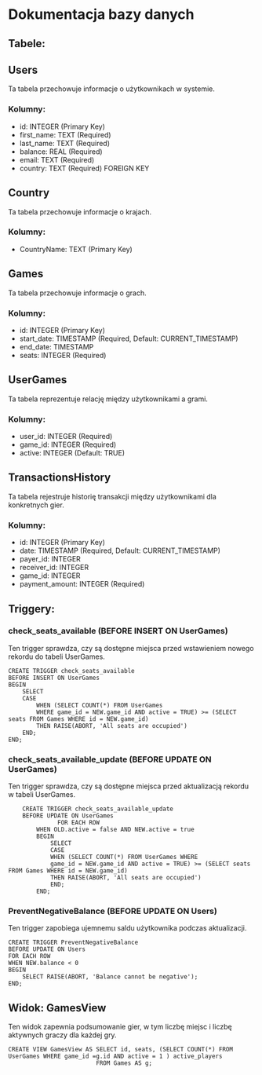 # Dokumentacja bazy danych

## Tabele:
## Users

Ta tabela przechowuje informacje o użytkownikach w systemie.

### Kolumny:
- id: INTEGER (Primary Key)
- first_name: TEXT (Required)
- last_name: TEXT (Required)
- balance: REAL (Required)
- email: TEXT (Required)
- country: TEXT (Required) FOREIGN KEY

## Country

Ta tabela przechowuje informacje o krajach.

### Kolumny:
- CountryName: TEXT (Primary Key)


## Games

Ta tabela przechowuje informacje o grach.

### Kolumny:
- id: INTEGER (Primary Key)
- start_date: TIMESTAMP (Required, Default: CURRENT_TIMESTAMP)
- end_date: TIMESTAMP
- seats: INTEGER (Required)

## UserGames

Ta tabela reprezentuje relację między użytkownikami a grami.

### Kolumny:
- user_id: INTEGER (Required)
- game_id: INTEGER (Required)
- active: INTEGER (Default: TRUE)

## TransactionsHistory

Ta tabela rejestruje historię transakcji między użytkownikami dla konkretnych gier.

### Kolumny:
- id: INTEGER (Primary Key)
- date: TIMESTAMP (Required, Default: CURRENT_TIMESTAMP)
- payer_id: INTEGER
- receiver_id: INTEGER
- game_id: INTEGER
- payment_amount: INTEGER (Required)

## Triggery:
### check_seats_available (BEFORE INSERT ON UserGames)

Ten trigger sprawdza, czy są dostępne miejsca przed wstawieniem nowego rekordu do tabeli UserGames.
```
CREATE TRIGGER check_seats_available
BEFORE INSERT ON UserGames
BEGIN
    SELECT
    CASE
        WHEN (SELECT COUNT(*) FROM UserGames
        WHERE game_id = NEW.game_id AND active = TRUE) >= (SELECT seats FROM Games WHERE id = NEW.game_id)
        THEN RAISE(ABORT, 'All seats are occupied')
    END;
END;
```
### check_seats_available_update (BEFORE UPDATE ON UserGames)

Ten trigger sprawdza, czy są dostępne miejsca przed aktualizacją rekordu w tabeli UserGames.
```
    CREATE TRIGGER check_seats_available_update
    BEFORE UPDATE ON UserGames
              FOR EACH ROW
        WHEN OLD.active = false AND NEW.active = true
        BEGIN
            SELECT
            CASE
            WHEN (SELECT COUNT(*) FROM UserGames WHERE 
            game_id = NEW.game_id AND active = TRUE) >= (SELECT seats FROM Games WHERE id = NEW.game_id)
            THEN RAISE(ABORT, 'All seats are occupied')
            END;
        END;
```
### PreventNegativeBalance (BEFORE UPDATE ON Users)

Ten trigger zapobiega ujemnemu saldu użytkownika podczas aktualizacji.
```
CREATE TRIGGER PreventNegativeBalance
BEFORE UPDATE ON Users
FOR EACH ROW
WHEN NEW.balance < 0
BEGIN
    SELECT RAISE(ABORT, 'Balance cannot be negative');
END;
```
## Widok: GamesView

Ten widok zapewnia podsumowanie gier, w tym liczbę miejsc i liczbę aktywnych graczy dla każdej gry.
```
CREATE VIEW GamesView AS SELECT id, seats, (SELECT COUNT(*) FROM UserGames WHERE game_id =g.id AND active = 1 ) active_players 
                         FROM Games AS g;
```